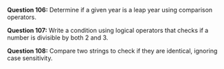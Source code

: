 **Question 106:** Determine if a given year is a leap year using comparison operators.

**Question 107:** Write a condition using logical operators that checks if a number is divisible by both 2 and 3.

**Question 108:** Compare two strings to check if they are identical, ignoring case sensitivity.
